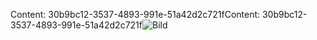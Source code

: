 <span data-ttu-id="73074-101">Content: 30b9bc12-3537-4893-991e-51a42d2c721f</span><span class="sxs-lookup"><span data-stu-id="73074-101">Content: 30b9bc12-3537-4893-991e-51a42d2c721f</span></span>![Bild](0f357947-ab12-4c5b-983e-209b701ea551.png)

